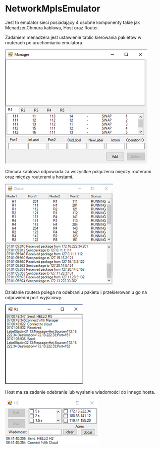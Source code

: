 # NetworkMplsEmulator
Jest to emulator sieci posiadający 4 osobne komponenty takie jak Menadzer,Chmura kablowa, Host oraz Router.

Zadaniem menadzera jest ustawienie tablic kierowania pakietów w routerach po uruchomianiu emulatora.

![](images/mena.png)

Chmura kablowa odpowiada za wszystkie połączenia między routerami oraz między routerami a hostami.

![](images/Cloud.png)

Działanie routera polega na odebraniu pakietu i przekierowaniu go na odpowiedni port wyjściowy.

![](images/router.png)

Host ma za zadanie odebranie lub wysłanie wiadomości do innego hosta.

![](images/host.png)
